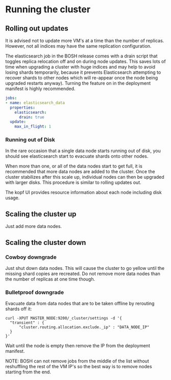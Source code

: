 # Running the cluster

## Rolling out updates

It is advised not to update more VM's at a time than the number of replicas. However, not all indices may have the same replication configuration.

The elasticsearch job in the BOSH release comes with a drain script that toggles replica relocation off and on during node updates.  This saves lots of time when upgrading a cluster with huge indices and may help to avoid losing shards temporarily, because it prevents Elasticsearch attempting to recover shards to other nodes which will re-appear once the node being upgraded restarts anyway). Turning the feature on in the deployment manifest is highly recommended.

```yaml
jobs:
- name: elasticsearch_data
  properties:
    elasticsearch:
      drain: true
  update:
    max_in_flight: 1
```

### Running out of Disk

In the rare occasion that a single data node starts running out of disk, you should see elasticsearch start to evacuate shards onto other nodes.

When more than one, or all of the data nodes start to get full, it is recommended that more data nodes are added to the cluster. Once the cluster stabilizes after this scale up, individual nodes can then be upgraded with larger disks. This procedure is similar to rolling updates out.

The kopf UI provides resource information about each node including disk usage.

## Scaling the cluster up

Just add more data nodes.

## Scaling the cluster down

### Cowboy downgrade

Just shut down data nodes. This will cause the cluster to go yellow until the missing shard copies are recreated. Do not remove more data nodes than the number of replicas at one time though.

### Bulletproof downgrade

Evacuate data from data nodes that are to be taken offline by rerouting shards off it:

```
curl -XPUT MASTER_NODE:9200/_cluster/settings -d '{
  "transient" : {
      "cluster.routing.allocation.exclude._ip" : "DATA_NODE_IP"
  }
}'
```

Wait until the node is empty then remove the IP from the deployment manifest.

NOTE: BOSH can not remove jobs from the middle of the list without reshuffling the rest of the VM IP's so the best way is to remove nodes starting from the end.
